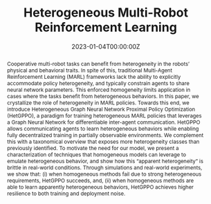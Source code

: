 ---
title: "Heterogeneous Multi-Robot Reinforcement Learning"
authors:
- admin
- shankar
- prorok
date: "2023-01-04T00:00:00Z"
doi: ""

# Schedule page publish date (NOT publication's date).
publishDate: "2017-01-01T00:00:00Z"

# Publication type.
# Legend: 0 = Uncategorized; 1 = Conference paper; 2 = Journal article;
# 3 = Preprint / Working Paper; 4 = Report; 5 = Book; 6 = Book section;
# 7 = Thesis; 8 = Patent
publication_types: ["1"]

# Publication name and optional abbreviated publication name.
publication: In *The 22nd International Conference on Autonomous Agents and Multiagent Systems (AAMAS)*
publication_short: In *Autonomous Agents and Multiagent Systems (AAMAS)*

abstract: Cooperative multi-robot tasks can benefit from heterogeneity in the robots’ physical and behavioral traits. In spite of this, traditional Multi-Agent Reinforcement Learning (MARL) frameworks lack the ability to explicitly accommodate policy heterogeneity, and typically constrain agents to share neural network parameters. This enforced homogeneity limits application in cases where the tasks benefit from heterogeneous behaviors. In this paper, we crystallize the role of heterogeneity in MARL policies. Towards this end, we introduce Heterogeneous Graph Neural Network Proximal Policy Optimization (HetGPPO), a paradigm for training heterogeneous MARL policies that leverages a Graph Neural Network for differentiable inter-agent communication. HetGPPO allows communicating agents to learn heterogeneous behaviors while enabling fully decentralized training in partially observable environments. We complement this with a taxonomical overview that exposes more heterogeneity classes than previously identified. To motivate the need for our model, we present a characterization of techniques that homogeneous models can leverage to emulate heterogeneous behavior, and show how this “apparent heterogeneity” is brittle in real-world conditions. Through simulations and real-world experiments, we show that&#58; (i) when homogeneous methods fail due to strong heterogeneous requirements, HetGPPO succeeds, and, (ii) when homogeneous methods are able to learn apparently heterogeneous behaviors, HetGPPO achieves higher resilience to both training and deployment noise.

# Summary. An optional shortened abstract.
summary: In this paper, we crystallize the role of heterogeneity in MARL policies. We introduce Heterogeneous Graph Neural Network Proximal Policy Optimization (HetGPPO), a paradigm for training heterogeneous MARL policies that leverages a Graph Neural Network for differentiable inter-agent communication. HetGPPO allows communicating agents to learn heterogeneous behaviors while enabling fully decentralized training in partially observable environments. Through simulations and real-world experiments, we show that&#58; (i) when homogeneous methods fail due to strong heterogeneous requirements, HetGPPO succeeds, and, (ii) when homogeneous methods are able to learn apparently heterogeneous behaviors, HetGPPO achieves higher resilience to both training and deployment noise.

tags:
- Heterogeneity
- Multi-Agent Reinforcement Learning
categories: 
- Heterogeneity
- Multi-Agent Reinforcement Learning
featured: true

links:
- name: arXiv
  url: 'https://arxiv.org/abs/2301.07137'
url_pdf:
url_code: 'https://github.com/proroklab/HetGPPO'
url_dataset: ''
url_poster: ''
url_project: ''
url_slides: ''
url_source: ''
url_video: ''

# Featured image
# To use, add an image named `featured.jpg/png` to your page's folder. 
image:
  caption: ''
  placement: 1
  preview_only: false

# Associated Projects (optional).
#   Associate this publication with one or more of your projects.
#   Simply enter your project's folder or file name without extension.
#   E.g. `internal-project` references `content/project/internal-project/index.md`.
#   Otherwise, set `projects: []`.
projects: []

# Slides (optional).
#   Associate this publication with Markdown slides.
#   Simply enter your slide deck's filename without extension.
#   E.g. `slides: "example"` references `content/slides/example/index.md`.
#   Otherwise, set `slides: ""`.
slides: ""
---